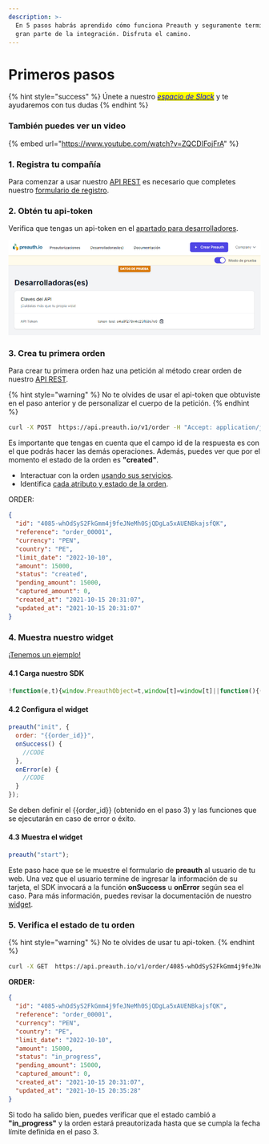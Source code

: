 ```yaml
---
description: >-
  En 5 pasos habrás aprendido cómo funciona Preauth y seguramente terminaste con
  gran parte de la integración. Disfruta el camino.
---
```


# Primeros pasos

{% hint style="success" %}
Únete a nuestro [_<mark style="color:blue;">espacio de Slack</mark>_](https://join.slack.com/t/preauth-soporte/shared\_invite/zt-18pzujyy8-F6cZBsHmZ\_5OZFd16fnnWw) y te ayudaremos con tus dudas
{% endhint %}

### También puedes ver un video

{% embed url="https://www.youtube.com/watch?v=ZQCDIFojFrA" %}

### 1. Registra tu compañía

Para comenzar a usar nuestro [API REST](api-rest.md) es necesario que completes nuestro [formulario de registro](https://dashboard.preauth.io/register).

### 2. Obtén tu api-token

Verifica que tengas un api-token en el [apartado para desarrolladores](https://dashboard.preauth.io/panel/devs).

![](<.gitbook/assets/image (1) (1).png>)

### 3. Crea tu primera orden

Para crear tu primera orden haz una petición al método crear orden de nuestro [API REST](api-rest.md#crear-orden).

{% hint style="warning" %}
No te olvides de usar el api-token que obtuviste en el paso anterior y de personalizar el cuerpo de la petición.
{% endhint %}

```bash
curl -X POST  https://api.preauth.io/v1/order -H "Accept: application/json" -H "x-auth-token: token_test_a4a9f278n4c23f08e7e6" -H "content-type: application/json" -d "{\"currency\":\"PEN\",\"country\":\"PE\",\"amount\":15000,\"reference\":\"order_00001\",\"limit_date\":\"2022-10-10\"}"
```

Es importante que tengas en cuenta que el campo id de la respuesta es con el que podrás hacer las demás operaciones. Además, puedes ver que por el momento el estado de la orden es **"created"**.

* Interactuar con la orden [usando sus servicios](api-rest.md#servicios).
* Identifica [cada atributo y estado de la orden](api-rest.md#modelos).

ORDER:

```json
{
  "id": "4085-whOdSyS2FkGmm4j9feJNeMh0SjQDgLa5xAUENBkajsfQK",
  "reference": "order_00001",
  "currency": "PEN",
  "country": "PE",
  "limit_date": "2022-10-10",
  "amount": 15000,
  "status": "created",
  "pending_amount": 15000,
  "captured_amount": 0,
  "created_at": "2021-10-15 20:31:07",
  "updated_at": "2021-10-15 20:31:07"
}
```

### 4. Muestra nuestro widget

[¡Tenemos un ejemplo!](widget.md#ejemplo-completo)

#### 4.1 Carga nuestro SDK

```javascript
!function(e,t){window.PreauthObject=t,window[t]=window[t]||function(){(window[t].q=window[t].q||[]).push(arguments)};const n="script",o=document.createElement(n),c=document.getElementsByTagName(n)[0];o.async=1,o.src=e,c.parentNode.insertBefore(o,c)}("https://cdn.preauth.io/preauth.js","preauth");
```

#### 4.2 Configura el widget

```javascript
preauth("init", {
  order: "{{order_id}}",
  onSuccess() {
    //CODE
  },
  onError(e) {
    //CODE
  }
});
```

Se deben definir el \{{order\_id\}} (obtenido en el paso 3) y las funciones que se ejecutarán en caso de error o éxito.

#### 4.3 Muestra el widget

```javascript
preauth("start");
```

Este paso hace que se le muestre el formulario de **preauth** al usuario de tu web. Una vez que el usuario termine de ingresar la información de su tarjeta, el SDK invocará a la función **onSuccess** u **onError** según sea el caso. Para más información, puedes revisar la documentación de nuestro [widget](widget.md).

### 5. Verifica el estado de tu orden

{% hint style="warning" %}
No te olvides de usar tu api-token.
{% endhint %}

```bash
curl -X GET  https://api.preauth.io/v1/order/4085-whOdSyS2FkGmm4j9feJNeMh0SjQDgLa5xAUENBkajsfQK -H "Accept: application/json" -H "x-auth-token: token_test_a4a9f278n4c23f08e7e6"
```

**ORDER:**

```json
{
  "id": "4085-whOdSyS2FkGmm4j9feJNeMh0SjQDgLa5xAUENBkajsfQK",
  "reference": "order_00001",
  "currency": "PEN",
  "country": "PE",
  "limit_date": "2022-10-10",
  "amount": 15000,
  "status": "in_progress",
  "pending_amount": 15000,
  "captured_amount": 0,
  "created_at": "2021-10-15 20:31:07",
  "updated_at": "2021-10-15 20:35:28"
}
```

Si todo ha salido bien, puedes verificar que el estado cambió a **"in\_progress"** y la orden estará preautorizada hasta que se cumpla la fecha límite definida en el paso 3.
